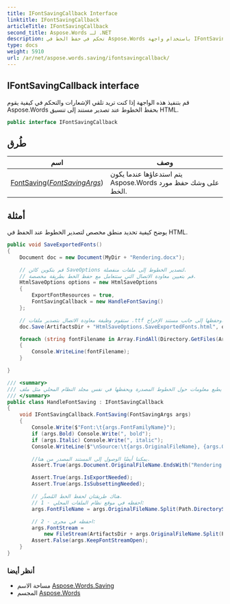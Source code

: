```yaml
---
title: IFontSavingCallback Interface
linktitle: IFontSavingCallback
articleTitle: IFontSavingCallback
second_title: Aspose.Words لـ .NET
description: تحكم في حفظ الخط في Aspose.Words باستخدام واجهة IFontSavingCallback. تلقَّ إشعارات وخصّص تصديرات HTML للحصول على أفضل جودة للمستندات.
type: docs
weight: 5910
url: /ar/net/aspose.words.saving/ifontsavingcallback/
---
```

## IFontSavingCallback interface

قم بتنفيذ هذه الواجهة إذا كنت تريد تلقي الإشعارات والتحكم في كيفية يقوم Aspose.Words بحفظ الخطوط عند تصدير مستند إلى تنسيق HTML.

```csharp
public interface IFontSavingCallback
```

## طُرق

| اسم | وصف |
| --- | --- |
| [FontSaving](../../aspose.words.saving/ifontsavingcallback/fontsaving/)(*[FontSavingArgs](../fontsavingargs/)*) | يتم استدعاؤها عندما يكون Aspose.Words على وشك حفظ مورد الخط. |

## أمثلة

يوضح كيفية تحديد منطق مخصص لتصدير الخطوط عند الحفظ في HTML.

```csharp
public void SaveExportedFonts()
{
    Document doc = new Document(MyDir + "Rendering.docx");

    // قم بتكوين كائن SaveOptions لتصدير الخطوط إلى ملفات منفصلة.
    // قم بتعيين معاودة الاتصال التي ستتعامل مع حفظ الخط بطريقة مخصصة.
    HtmlSaveOptions options = new HtmlSaveOptions
    {
        ExportFontResources = true,
        FontSavingCallback = new HandleFontSaving()
    };

    // ستقوم وظيفة معاودة الاتصال بتصدير ملفات .ttf وحفظها إلى جانب مستند الإخراج.
    doc.Save(ArtifactsDir + "HtmlSaveOptions.SaveExportedFonts.html", options);

    foreach (string fontFilename in Array.FindAll(Directory.GetFiles(ArtifactsDir), s => s.EndsWith(".ttf")))
    {
        Console.WriteLine(fontFilename);
    }

}

/// <summary>
/// يطبع معلومات حول الخطوط المصدرة ويحفظها في نفس مجلد النظام المحلي مثل ملف .html الناتج عنها.
/// </summary>
public class HandleFontSaving : IFontSavingCallback
{
    void IFontSavingCallback.FontSaving(FontSavingArgs args)
    {
        Console.Write($"Font:\t{args.FontFamilyName}");
        if (args.Bold) Console.Write(", bold");
        if (args.Italic) Console.Write(", italic");
        Console.WriteLine($"\nSource:\t{args.OriginalFileName}, {args.OriginalFileSize} bytes\n");

        //يمكننا أيضًا الوصول إلى المستند المصدر من هنا.
        Assert.True(args.Document.OriginalFileName.EndsWith("Rendering.docx"));

        Assert.True(args.IsExportNeeded);
        Assert.True(args.IsSubsettingNeeded);

        // هناك طريقتان لحفظ الخط المُصدَّر.
        // 1 - احفظه في موقع نظام الملفات المحلي:
        args.FontFileName = args.OriginalFileName.Split(Path.DirectorySeparatorChar).Last();

        // 2 - احفظه في مجرى:
        args.FontStream =
            new FileStream(ArtifactsDir + args.OriginalFileName.Split(Path.DirectorySeparatorChar).Last(), FileMode.Create);
        Assert.False(args.KeepFontStreamOpen);
    }
}
```

### أنظر أيضا

* مساحة الاسم [Aspose.Words.Saving](../../aspose.words.saving/)
* المجسم [Aspose.Words](../../)
